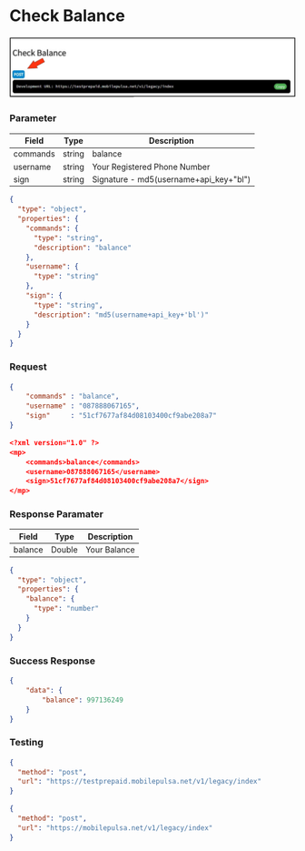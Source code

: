 # Check Balance

![Check Balance](../../assets/images/checkbalance.png)

### Parameter

| Field    | Type     | Description                           |
| -------- | -------- | ------------------------------------- |
| commands | string   | balance                               |
| username | string   | Your Registered Phone Number          |
| sign     | string   | Signature - md5(username+api_key+"bl")|

```json json_schema
{
  "type": "object",
  "properties": {
    "commands": {
      "type": "string",
      "description": "balance"
    },
    "username": {
      "type": "string"
    },
    "sign": {
      "type": "string",
      "description": "md5(username+api_key+'bl')"
    }
  }
}
```

### Request

<!--
type: tab
title: Request JSON
-->

```json
{
	"commands" : "balance",
	"username" : "087888067165",
	"sign"     : "51cf7677af84d08103400cf9abe208a7"
}
```

<!--
type: tab
title: Request XML
-->

```json
<?xml version="1.0" ?>
<mp>
    <commands>balance</commands>
    <username>087888067165</username>
    <sign>51cf7677af84d08103400cf9abe208a7</sign>
</mp>
```
<!-- type: tab-end -->

### Response Paramater

| Field    | Type     | Description |
| -------- | -------- | ----------- |
| balance  | Double   | Your Balance|


```json json_schema
{
  "type": "object",
  "properties": {
    "balance": {
      "type": "number"
    }
  }
}
```

### Success Response 

```json
{
	"data": {
		"balance": 997136249
	}
}
```

### Testing
<!--
type: tab
title: Development
-->

```json http
{
  "method": "post",
  "url": "https://testprepaid.mobilepulsa.net/v1/legacy/index"
}
```

<!--
type: tab
title: Production
-->

```json http
{
  "method": "post",
  "url": "https://mobilepulsa.net/v1/legacy/index"
}
```

<!-- type: tab-end -->
